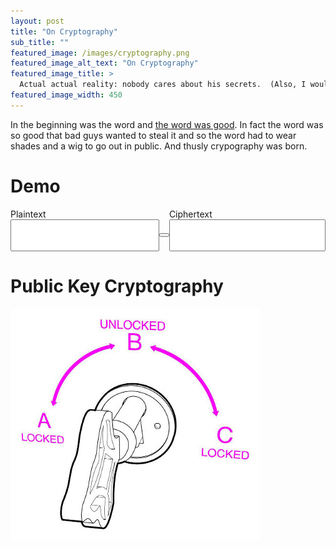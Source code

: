 ```yaml
---
layout: post
title: "On Cryptography"
sub_title: ""
featured_image: /images/cryptography.png
featured_image_alt_text: "On Cryptography"
featured_image_title: >
  Actual actual reality: nobody cares about his secrets.  (Also, I would be hard-pressed to find that wrench for $5.)
featured_image_width: 450
---
```


In the beginning was the word and [the word was good](https://www.youtube.com/watch?v=NAdz7ZxLXTc&t=17).  In fact the
word was so good that bad guys wanted to steal it and so the word had to wear shades and a wig to go out in public.  And
thusly crypography was born.

# Demo

<script>
window.onload = function init(event) {
    console.log("init");
    var btn = document.getElementById("btn");
    btn.innerHTML = "Encrypt >";
    btn.onclick = function() { encrypt(btn); };
}

function rot13(input) {
    var output = input.replace(/[a-zA-Z]/g, function(c) {
        return String.fromCharCode((c <= 'Z' ? 90 : 122) >= (c = c.charCodeAt(0) + 13) ? c : c - 26);
    });
    return output;
}
function encrypt(btn)
{
    console.log("encrypt");
    var plaintext = document.getElementById("plaintext");
    var ciphertext = document.getElementById("ciphertext");
    ciphertext.value = rot13(plaintext.value);
    plaintext.value = "";
    plaintext.disabled = true;
    btn.onclick = function() { decrypt(this); };
    btn.innerHTML = "< Decrypt";
}
function decrypt(btn)
{
    console.log("decrypt");
    var plaintext = document.getElementById("plaintext");
    var ciphertext = document.getElementById("ciphertext");
    plaintext.value = rot13(ciphertext.value);
    ciphertext.value = "";
    plaintext.disabled = false;
    btn.onclick = function() { encrypt(this); };
    btn.innerHTML = "Encrypt >";
}
</script>

<style>
  #demo {
    display: grid;
    grid-template-columns: auto auto auto;
    grid-template-rows: auto auto;
  }

  #plaintext-label {
    grid-row: 1;
    grid-column: 1;
    margin: 0;
  }

  #ciphertext-label {
    grid-row: 1;
    grid-column: 3;
    margin: 0;
  }

  #plaintext {
    grid-row: 2;
    grid-column: 1;
  }

  #btn {
    grid-row: 2;
    grid-column: 2;
    width: max-content;
    height: max-content;
    margin: auto;
  }

  #ciphertext {
    grid-row: 2;
    grid-column: 3;
  }
</style>

<div id="demo">
<p id="plaintext-label">Plaintext</p>
<p id="ciphertext-label">Ciphertext</p>
<textarea id="plaintext" rows="3" cols="30" style="resize:none"></textarea>
<button id="btn"></button>
<textarea id="ciphertext" rows="3" cols="30" style="resize:none" readonly="true"></textarea>
</div>

# Public Key Cryptography



![Locked - Unlocked - Locked](/images/locked_unlocked_locked.jpg)